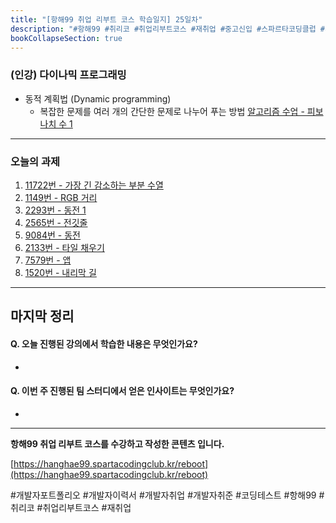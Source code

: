 ```yaml
---
title: "[항해99 취업 리부트 코스 학습일지] 25일차"
description: "#항해99 #취리코 #취업리부트코스 #재취업 #중고신입 #스파르타코딩클럽 #개발자포트폴리오 #개발자이력서 #개발자취업 #개발자취준 #코딩테스트"
bookCollapseSection: true
---
```

### (인강) 다이나믹 프로그래밍
- 동적 계획법 (Dynamic programming)
	- 복잡한 문제를 여러 개의 간단한 문제로 나누어 푸는 방법
[알고리즘 수업 - 피보나치 수 1](Coding%20Test/2024/24.04/3주차/피보나치%20수%201)

---
### 오늘의 과제
1. [11722번 - 가장 긴 감소하는 부분 수열](Coding%20Test/2024/24.04/3주차/B11722-가장%20긴%20감소하는%20부분%20수열)
2. [1149번 - RGB 거리](Coding%20Test/2024/24.04/3주차/B1149-RGB%20거리)
3. [2293번 - 동전 1](Coding%20Test/2024/24.04/3주차/B2293-동전%201)
4. [2565번 - 전깃줄](Coding%20Test/2024/24.04/3주차/B2565-전깃줄)
5. [9084번 - 동전](Coding%20Test/2024/24.04/3주차/B9084-동전)
6. [2133번 - 타일 채우기](Coding%20Test/2024/24.04/3주차/B2133-타일%20채우기)
7. [7579번 - 앱](Coding%20Test/2024/24.04/3주차/B7579-앱)
8. [1520번 - 내리막 길](Coding%20Test/2024/24.04/3주차/B1520-내리막%20길)

---
마지막 정리
---
#### Q. 오늘 진행된 강의에서 학습한 내용은 무엇인가요?
- 

#### Q. 이번 주 진행된 팀 스터디에서 얻은 인사이트는 무엇인가요?
- 

---
**항해99 취업 리부트 코스를 수강하고 작성한 콘텐츠 입니다.**

[https://hanghae99.spartacodingclub.kr/reboot](https://hanghae99.spartacodingclub.kr/reboot)

#개발자포트폴리오 #개발자이력서 #개발자취업 #개발자취준 #코딩테스트 #항해99 #취리코 #취업리부트코스 #재취업


